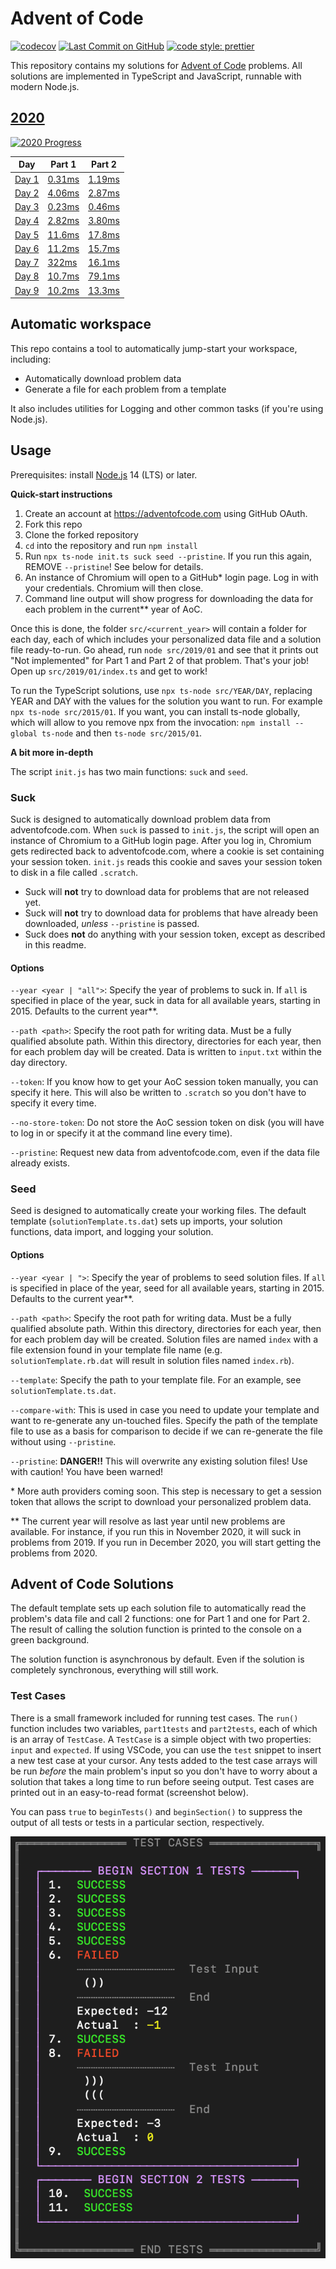 # Advent of Code

[![codecov](https://codecov.io/gh/ATholin/advent-of-code/branch/main/graph/badge.svg?token=PNV507325B)](https://codecov.io/gh/ATholin/advent-of-code)
[![Last Commit on GitHub](https://img.shields.io/github/last-commit/ATholin/advent-of-code.svg)](https://github.com/ATholin/advent-of-code)
[![code style: prettier](https://img.shields.io/badge/code_style-prettier-ff69b4.svg)](https://github.com/prettier/prettier)

This repository contains my solutions for [Advent of Code](https://adventofcode.com) problems. All solutions are implemented in TypeScript and JavaScript, runnable with modern Node.js.

## [2020](https://adventofcode.com/2020/)

[![2020 Progress](https://img.shields.io/static/v1?label=AoC%202020&message=8/25&color=orange)](./src/2020/)

<!-- markdownlint-disable MD013 -->

| Day                     | Part 1                           | Part 2                           |
| ----------------------- | -------------------------------- | -------------------------------- |
| [Day 1](./src/2020/01/) | [0.31ms](./src/2020/01/index.ts) | [1.19ms](./src/2020/01/index.ts) |
| [Day 2](./src/2020/02/) | [4.06ms](./src/2020/02/index.ts) | [2.87ms](./src/2020/02/index.ts) |
| [Day 3](./src/2020/03/) | [0.23ms](./src/2020/03/index.ts) | [0.46ms](./src/2020/03/index.ts) |
| [Day 4](./src/2020/04/) | [2.82ms](./src/2020/04/index.ts) | [3.80ms](./src/2020/04/index.ts) |
| [Day 5](./src/2020/05/) | [11.6ms](./src/2020/05/index.ts) | [17.8ms](./src/2020/05/index.ts) |
| [Day 6](./src/2020/06/) | [11.2ms](./src/2020/06/index.ts) | [15.7ms](./src/2020/06/index.ts) |
| [Day 7](./src/2020/07/) | [322ms](./src/2020/07/index.ts)  | [16.1ms](./src/2020/07/index.ts) |
| [Day 8](./src/2020/08/) | [10.7ms](./src/2020/08/index.ts) | [79.1ms](./src/2020/08/index.ts) |
| [Day 9](./src/2020/09/) | [10.2ms](./src/2020/09/index.ts) | [13.3ms](./src/2020/09/index.ts) |

<!-- markdownlint-enable MD013 -->

## Automatic workspace

This repo contains a tool to automatically jump-start your workspace, including:

- Automatically download problem data
- Generate a file for each problem from a template

It also includes utilities for Logging and other common tasks (if you're using Node.js).

## Usage

Prerequisites: install [Node.js](https://nodejs.org) 14 (LTS) or later.

**Quick-start instructions**

1. Create an account at https://adventofcode.com using GitHub OAuth.
2. Fork this repo
3. Clone the forked repository
4. `cd` into the repository and run `npm install`
5. Run `npx ts-node init.ts suck seed --pristine`. If you run this again, REMOVE `--pristine`! See below for details.
6. An instance of Chromium will open to a GitHub\* login page. Log in with your credentials. Chromium will then close.
7. Command line output will show progress for downloading the data for each problem in the current\*\* year of AoC.

Once this is done, the folder `src/<current_year>` will contain a folder for each day, each of which includes your personalized data file and a solution file ready-to-run. Go ahead, run `node src/2019/01` and see that it prints out "Not implemented" for Part 1 and Part 2 of that problem. That's your job! Open up `src/2019/01/index.ts` and get to work!

To run the TypeScript solutions, use `npx ts-node src/YEAR/DAY`, replacing YEAR and DAY with the values for the solution you want to run. For example `npx ts-node src/2015/01`. If you want, you can install ts-node globally, which will allow to you remove npx from the invocation: `npm install --global ts-node` and then `ts-node src/2015/01`.

**A bit more in-depth**

The script `init.js` has two main functions: `suck` and `seed`.

### Suck

Suck is designed to automatically download problem data from adventofcode.com. When `suck` is passed to `init.js`, the script will open an instance of Chromium to a GitHub login page. After you log in, Chromium gets redirected back to adventofcode.com, where a cookie is set containing your session token. `init.js` reads this cookie and saves your session token to disk in a file called `.scratch`.

- Suck will **not** try to download data for problems that are not released yet.
- Suck will **not** try to download data for problems that have already been downloaded, _unless_ `--pristine` is passed.
- Suck does **not** do anything with your session token, except as described in this readme.

#### Options

`--year <year | "all">`: Specify the year of problems to suck in. If `all` is specified in place of the year, suck in data for all available years, starting in 2015. Defaults to the current year\*\*.

`--path <path>`: Specify the root path for writing data. Must be a fully qualified absolute path. Within this directory, directories for each year, then for each problem day will be created. Data is written to `input.txt` within the day directory.

`--token`: If you know how to get your AoC session token manually, you can specify it here. This will also be written to `.scratch` so you don't have to specify it every time.

`--no-store-token`: Do not store the AoC session token on disk (you will have to log in or specify it at the command line every time).

`--pristine`: Request new data from adventofcode.com, even if the data file already exists.

### Seed

Seed is designed to automatically create your working files. The default template (`solutionTemplate.ts.dat`) sets up imports, your solution functions, data import, and logging your solution.

#### Options

`--year <year | ">`: Specify the year of problems to seed solution files. If `all` is specified in place of the year, seed for all available years, starting in 2015. Defaults to the current year\*\*.

`--path <path>`: Specify the root path for writing data. Must be a fully qualified absolute path. Within this directory, directories for each year, then for each problem day will be created. Solution files are named `index` with a file extension found in your template file name (e.g. `solutionTemplate.rb.dat` will result in solution files named `index.rb`).

`--template`: Specify the path to your template file. For an example, see `solutionTemplate.ts.dat`.

`--compare-with`: This is used in case you need to update your template and want to re-generate any un-touched files. Specify the path of the template file to use as a basis for comparison to decide if we can re-generate the file without using `--pristine`.

`--pristine`: **DANGER!!** This will overwrite any existing solution files! Use with caution! You have been warned!

\* More auth providers coming soon. This step is necessary to get a session token that allows the script to download your personalized problem data.

\*\* The current year will resolve as last year until new problems are available. For instance, if you run this in November 2020, it will suck in problems from 2019. If you run in December 2020, you will start getting the problems from 2020.

## Advent of Code Solutions

The default template sets up each solution file to automatically read the problem's data file and call 2 functions: one for Part 1 and one for Part 2. The result of calling the solution function is printed to the console on a green background.

The solution function is asynchronous by default. Even if the solution is completely synchronous, everything will still work.

### Test Cases

There is a small framework included for running test cases. The `run()` function includes two variables, `part1tests` and `part2tests`, each of which is an array of `TestCase`. A `TestCase` is a simple object with two properties: `input` and `expected`. If using VSCode, you can use the `test` snippet to insert a new test case at your cursor. Any tests added to the test case arrays will be run _before_ the main problem's input so you don't have to worry about a solution that takes a long time to run before seeing output. Test cases are printed out in an easy-to-read format (screenshot below).

You can pass `true` to `beginTests()` and `beginSection()` to suppress the output of all tests or tests in a particular section, respectively.

![test output screenshot](./.assets/test-output-screenshot.png)
